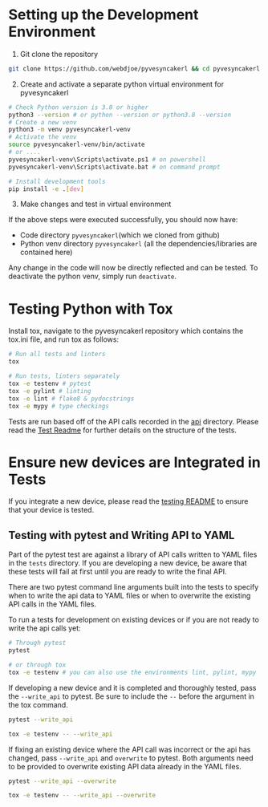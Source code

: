 # Setting up the Development Environment

1. Git clone the repository

```bash
git clone https://github.com/webdjoe/pyvesyncakerl && cd pyvesyncakerl
```

2. Create and activate a separate python virtual environment for pyvesyncakerl

```bash
# Check Python version is 3.8 or higher
python3 --version # or python --version or python3.8 --version
# Create a new venv
python3 -m venv pyvesyncakerl-venv
# Activate the venv
source pyvesyncakerl-venv/bin/activate
# or ....
pyvesyncakerl-venv\Scripts\activate.ps1 # on powershell
pyvesyncakerl-venv\Scripts\activate.bat # on command prompt

# Install development tools
pip install -e .[dev]
```

3. Make changes and test in virtual environment

If the above steps were executed successfully, you should now have:

- Code directory `pyvesyncakerl`(which we cloned from github)
- Python venv directory `pyvesyncakerl` (all the dependencies/libraries are contained here)

Any change in the code will now be directly reflected and can be tested. To deactivate the python venv, simply
run `deactivate`.

# Testing Python with Tox

Install tox, navigate to the pyvesyncakerl repository which contains the tox.ini file, and run tox as follows:

```bash
# Run all tests and linters
tox

# Run tests, linters separately
tox -e testenv # pytest
tox -e pylint # linting
tox -e lint # flake8 & pydocstrings
tox -e mypy # type checkings
```

Tests are run based off of the API calls recorded in the [api](src/tests/api) directory. Please read the [Test Readme](src/tests/README.md) for further details on the structure of the tests. 


# Ensure new devices are Integrated in Tests

If you integrate a new device, please read the [testing README](tests/README.md) to ensure that your device is tested.

## Testing with pytest and Writing API to YAML

Part of the pytest test are against a library of API calls written to YAML files in the `tests` directory. If you are developing a new device, be aware that these tests will fail at first until you are ready to write the final API.

There are two pytest command line arguments built into the tests to specify when to write the api data to YAML files or when to overwrite the existing API calls in the YAML files.

To run a tests for development on existing devices or if you are not ready to write the api calls yet:

```bash
# Through pytest
pytest

# or through tox
tox -e testenv # you can also use the environments lint, pylint, mypy
```

If developing a new device and it is completed and thoroughly tested, pass the `--write_api` to pytest. Be sure to include the `--` before the argument in the tox command.

```bash
pytest --write_api

tox -e testenv -- --write_api
```

If fixing an existing device where the API call was incorrect or the api has changed, pass `--write_api` and `overwrite` to pytest. Both arguments need to be provided to overwrite existing API data already in the YAML files.

```bash
pytest --write_api --overwrite

tox -e testenv -- --write_api --overwrite
```
